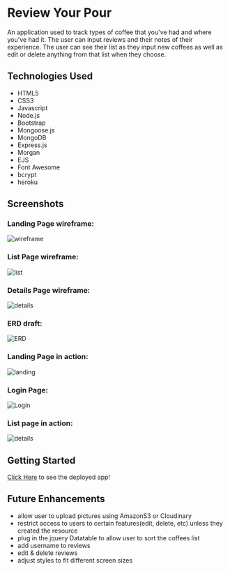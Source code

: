 # Review Your Pour 

An application used to track types of coffee that you've had and where you've had it. The user can input reviews and their notes of their experience. The user can see their list as they input new coffees as well as edit or delete anything from that list when they choose. 

## Technologies Used 

- HTML5
- CSS3
- Javascript
- Node.js
- Bootstrap
- Mongoose.js
- MongoDB
- Express.js
- Morgan
- EJS
- Font Awesome
- bcrypt
- heroku

## Screenshots
### Landing Page wireframe:
![wireframe](./public/images/beans-landing.png)
### List Page wireframe:
![list](./public/images/list-page.png)
### Details Page wireframe:
![details](./public/images/details.png)
### ERD draft:
![ERD](./public/images/ERD-first-draft.png)
### Landing Page in action:
![landing](./public/images/landing-first-design.png)
### Login Page:
![Login](./public/images/login.png)
### List page in action:
![details](./public/images/list-page-action.png)
## Getting Started
[Click Here](https://pour-review.herokuapp.com/) to see the deployed app!

## Future Enhancements
- allow user to upload pictures using AmazonS3 or Cloudinary
- restrict access to users to certain features(edit, delete, etc) unless they created the resource
- plug in the jquery Datatable to allow user to sort the coffees list
- add username to reviews
- edit & delete reviews
- adjust styles to fit different screen sizes

<!-- ## Notes
- add an about section on the site
- add a footer with my linkedin and github 
- add jQuery to the icon on login page to alert that the coffee is how when clicked
- add imgURL input box assigned as a string for user to input url
- https://datatables.net/
-->
